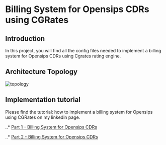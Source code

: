 Billing System for Opensips CDRs using CGRates
=

## Introduction

In this project, you will find all the config files needed to implement a billing system for Opensips CDRs using Cgrates rating engine.

## Architecture Topology

![topology]

## Implementation tutorial

Please find the tutorial: how to implement a billing system for Opensips using CGRates on my linkedin page.

..* [Part 1 - Billing System for Opensips CDRs][part1]

..* [Part 2 - Billing System for Opensips CDRs][part2]




[topology]: https://github.com/ksrigo/billing_system/blob/master/ib_billing_process.jpg
[part1]: https://www.linkedin.com/pulse/how-build-billing-system-opensips-cdrs-srigo-kanapathipillai/
[part2]: https://www.linkedin.com/pulse/how-build-billing-system-opensips-cdrs-part-2-srigo-kanapathipillai-1c/